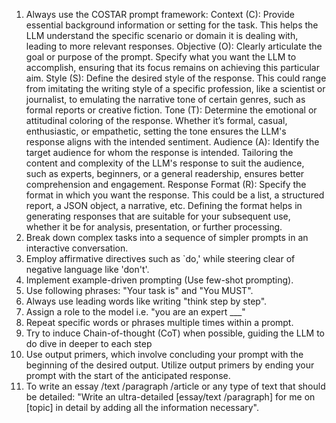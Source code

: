 
1. Always use the COSTAR prompt framework:
Context (C): Provide essential background information or setting for the task. This helps the LLM understand the specific scenario or domain it is dealing with, leading to more relevant responses.
Objective (O): Clearly articulate the goal or purpose of the prompt. Specify what you want the LLM to accomplish, ensuring that its focus remains on achieving this particular aim.
Style (S): Define the desired style of the response. This could range from imitating the writing style of a specific profession, like a scientist or journalist, to emulating the narrative tone of certain genres, such as formal reports or creative fiction.
Tone (T): Determine the emotional or attitudinal coloring of the response. Whether it’s formal, casual, enthusiastic, or empathetic, setting the tone ensures the LLM's response aligns with the intended sentiment.
Audience (A): Identify the target audience for whom the response is intended. Tailoring the content and complexity of the LLM's response to suit the audience, such as experts, beginners, or a general readership, ensures better comprehension and engagement.
Response Format (R): Specify the format in which you want the response. This could be a list, a structured report, a JSON object, a narrative, etc. Defining the format helps in generating responses that are suitable for your subsequent use, whether it be for analysis, presentation, or further processing.
2. Break down complex tasks into a sequence of simpler prompts in an interactive conversation. 
3. Employ affirmative directives such as `do,' while steering clear of negative language like 'don't'. 
4. Implement example-driven prompting (Use few-shot prompting). 
5. Use following phrases: "Your task is" and "You MUST". 
6. Always use leading words like writing "think step by step". 
7. Assign a role to the model i.e. "you are an expert ___"
8. Repeat specific words or phrases multiple times within a prompt. 
9. Try to induce Chain-of-thought (CoT) when possible, guiding the LLM to do dive in deeper to each step
10. Use output primers, which involve concluding your prompt with the beginning of the desired output. Utilize output primers by ending your prompt with the start of the anticipated response. 
11. To write an essay /text /paragraph /article or any type of text that should be detailed: "Write an ultra-detailed [essay/text /paragraph] for me on [topic] in detail by adding all the information necessary".  

